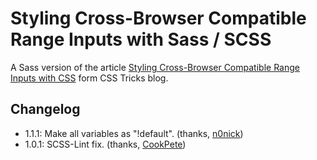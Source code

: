 # Styling Cross-Browser Compatible Range Inputs with Sass / SCSS

A Sass version of the article [Styling Cross-Browser Compatible Range Inputs with CSS](https://css-tricks.com/styling-cross-browser-compatible-range-inputs-css/) form CSS Tricks blog.

## Changelog

- 1.1.1: Make all variables as "!default". (thanks, [n0nick](https://github.com/n0nick))
- 1.0.1: SCSS-Lint fix. (thanks, [CookPete](https://github.com/CookPete))
